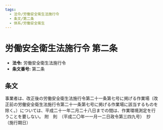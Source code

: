 ```yaml
---
tags:
  - 法令/労働安全衛生法施行令
  - 条文/第二条
  - 体系/労働安全衛生
---
```

# 労働安全衛生法施行令 第二条

- **法令:** 労働安全衛生法施行令
- **条文番号:** 第二条

## 条文
事業者は、改正後の労働安全衛生法施行令第二十一条第七号に掲げる作業場（改正前の労働安全衛生法施行令第二十一条第七号に掲げる作業場に該当するものを除く。）については、平成二十一年二月二十八日までの間は、作業環境測定を行うことを要しない。
附　則　（平成二〇年一一月一二日政令第三四九号）　抄
（施行期日）

